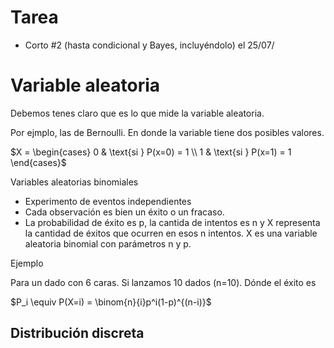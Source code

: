 # Tarea
- Corto #2 (hasta condicional y Bayes, incluyéndolo) el 25/07/

# Variable aleatoria

Debemos tenes claro que es lo que mide la variable aleatoria. 

Por ejmplo, las de Bernoulli. En donde la variable tiene dos posibles valores. 

$X = \begin{cases} 0 & \text{si } P(x=0) = 1 \\ 1 & \text{si } P(x=1) = 1 \end{cases}$


Variables aleatorias binomiales
- Experimento de eventos independientes
- Cada observación es bien un éxito o un fracaso. 
- La probabilidad de éxito es p, la cantida de intentos es n y X representa la cantidad de éxitos que ocurren en esos n intentos. 
X es una variable aleatoria binomial con parámetros n y p. 

Ejemplo

Para un dado con 6 caras. 
Si lanzamos 10 dados (n=10). 
Dónde el éxito es 

$P_i \equiv P(X=i) = \binom{n}{i}p^i(1-p)^{(n-i)}$
## Distribución discreta

